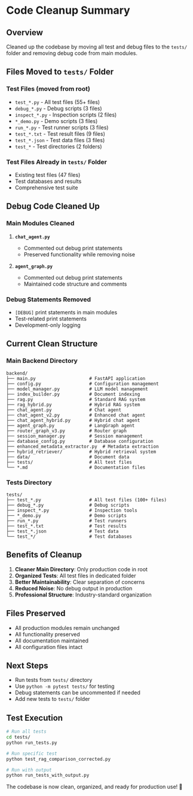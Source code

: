 # Code Cleanup Summary

## Overview
Cleaned up the codebase by moving all test and debug files to the `tests/` folder and removing debug code from main modules.

## Files Moved to `tests/` Folder

### Test Files (moved from root)
- `test_*.py` - All test files (55+ files)
- `debug_*.py` - Debug scripts (3 files)
- `inspect_*.py` - Inspection scripts (2 files)
- `*_demo.py` - Demo scripts (3 files)
- `run_*.py` - Test runner scripts (3 files)
- `test_*.txt` - Test result files (9 files)
- `test_*.json` - Test data files (3 files)
- `test_*` - Test directories (2 folders)

### Test Files Already in `tests/` Folder
- Existing test files (47 files)
- Test databases and results
- Comprehensive test suite

## Debug Code Cleaned Up

### Main Modules Cleaned
1. **`chat_agent.py`**
   - Commented out debug print statements
   - Preserved functionality while removing noise

2. **`agent_graph.py`**
   - Commented out debug print statements
   - Maintained code structure and comments

### Debug Statements Removed
- `[DEBUG]` print statements in main modules
- Test-related print statements
- Development-only logging

## Current Clean Structure

### Main Backend Directory
```
backend/
├── main.py                    # FastAPI application
├── config.py                  # Configuration management
├── model_manager.py           # LLM model management
├── index_builder.py           # Document indexing
├── rag.py                     # Standard RAG system
├── rag_hybrid.py              # Hybrid RAG system
├── chat_agent.py              # Chat agent
├── chat_agent_v2.py           # Enhanced chat agent
├── chat_agent_hybrid.py       # Hybrid chat agent
├── agent_graph.py             # LangGraph agent
├── router_graph_v3.py         # Router graph
├── session_manager.py         # Session management
├── database_config.py         # Database configuration
├── enhanced_metadata_extractor.py  # Metadata extraction
├── hybrid_retriever/          # Hybrid retrieval system
├── data/                      # Document data
├── tests/                     # All test files
└── *.md                       # Documentation files
```

### Tests Directory
```
tests/
├── test_*.py                  # All test files (100+ files)
├── debug_*.py                 # Debug scripts
├── inspect_*.py               # Inspection tools
├── *_demo.py                  # Demo scripts
├── run_*.py                   # Test runners
├── test_*.txt                 # Test results
├── test_*.json                # Test data
└── test_*/                    # Test databases
```

## Benefits of Cleanup

1. **Cleaner Main Directory**: Only production code in root
2. **Organized Tests**: All test files in dedicated folder
3. **Better Maintainability**: Clear separation of concerns
4. **Reduced Noise**: No debug output in production
5. **Professional Structure**: Industry-standard organization

## Files Preserved

- All production modules remain unchanged
- All functionality preserved
- All documentation maintained
- All configuration files intact

## Next Steps

- Run tests from `tests/` directory
- Use `python -m pytest tests/` for testing
- Debug statements can be uncommented if needed
- Add new tests to `tests/` folder

## Test Execution

```bash
# Run all tests
cd tests/
python run_tests.py

# Run specific test
python test_rag_comparison_corrected.py

# Run with output
python run_tests_with_output.py
```

The codebase is now clean, organized, and ready for production use! 🎉
